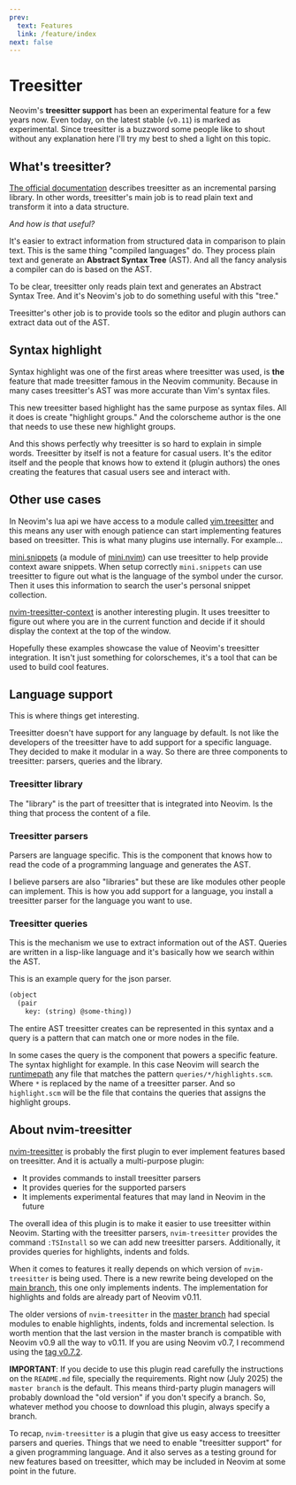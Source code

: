 ```yaml
---
prev:
  text: Features
  link: /feature/index
next: false
---
```


# Treesitter

Neovim's **treesitter support** has been an experimental feature for a few years now. Even today, on the latest stable (`v0.11`) is marked as experimental. Since treesitter is a buzzword some people like to shout without any explanation here I'll try my best to shed a light on this topic.

## What's treesitter?

[The official documentation](https://tree-sitter.github.io/tree-sitter/) describes treesitter as an incremental parsing library. In other words, treesitter's main job is to read plain text and transform it into a data structure.

*And how is that useful?*

It's easier to extract information from structured data in comparison to plain text. This is the same thing "compiled languages" do. They process plain text and generate an **Abstract Syntax Tree** (AST). And all the fancy analysis a compiler can do is based on the AST.

To be clear, treesitter only reads plain text and generates an Abstract Syntax Tree. And it's Neovim's job to do something useful with this "tree."

Treesitter's other job is to provide tools so the editor and plugin authors can extract data out of the AST.

## Syntax highlight

Syntax highlight was one of the first areas where treesitter was used, is **the** feature that made treesitter famous in the Neovim community. Because in many cases treesitter's AST was more accurate than Vim's syntax files.

This new treesitter based highlight has the same purpose as syntax files. All it does is create "highlight groups." And the colorscheme author is the one that needs to use these new highlight groups.

And this shows perfectly why treesitter is so hard to explain in simple words. Treesitter by itself is not a feature for casual users. It's the editor itself and the people that knows how to extend it (plugin authors) the ones creating the features that casual users see and interact with.

## Other use cases

In Neovim's lua api we have access to a module called [vim.treesitter](https://neovim.io/doc/user/treesitter.html#_lua-module:-vim.treesitter) and this means any user with enough patience can start implementing features based on treesitter. This is what many plugins use internally. For example...

[mini.snippets](https://github.com/echasnovski/mini.nvim/blob/main/readmes/mini-snippets.md) (a module of [mini.nvim](https://github.com/echasnovski/mini.nvim)) can use treesitter to help provide context aware snippets. When setup correctly `mini.snippets` can use treesitter to figure out what is the language of the symbol under the cursor. Then it uses this information to search the user's personal snippet collection.

[nvim-treesitter-context](https://github.com/nvim-treesitter/nvim-treesitter-context) is another interesting plugin. It uses treesitter to figure out where you are in the current function and decide if it should display the context at the top of the window.

Hopefully these examples showcase the value of Neovim's treesitter integration. It isn't just something for colorschemes, it's a tool that can be used to build cool features.

## Language support

This is where things get interesting.

Treesitter doesn't have support for any language by default. Is not like the developers of the treesitter have to add support for a specific language. They decided to make it modular in a way. So there are three components to treesitter: parsers, queries and the library.

### Treesitter library

The "library" is the part of treesitter that is integrated into Neovim. Is the thing that process the content of a file.

### Treesitter parsers

Parsers are language specific. This is the component that knows how to read the code of a programming language and generates the AST.

I believe parsers are also "libraries" but these are like modules other people can implement. This is how you add support for a language, you install a treesitter parser for the language you want to use.

### Treesitter queries

This is the mechanism we use to extract information out of the AST. Queries are written in a lisp-like language and it's basically how we search within the AST.

This is an example query for the json parser.

```txt
(object
  (pair
    key: (string) @some-thing))
```

The entire AST treesitter creates can be represented in this syntax and a query is a pattern that can match one or more nodes in the file.

In some cases the query is the component that powers a specific feature. The syntax highlight for example. In this case Neovim will search the [runtimepath](/feature/global-plugin#the-runtimepath) any file that matches the pattern `queries/*/highlights.scm`. Where `*` is replaced by the name of a treesitter parser. And so `highlight.scm` will be the file that contains the queries that assigns the highlight groups.

## About nvim-treesitter

[nvim-treesitter](https://github.com/nvim-treesitter/nvim-treesitter) is probably the first plugin to ever implement features based on treesitter. And it is actually a multi-purpose plugin:

* It provides commands to install treesitter parsers
* It provides queries for the supported parsers
* It implements experimental features that may land in Neovim in the future

The overall idea of this plugin is to make it easier to use treesitter within Neovim. Starting with the treesitter parsers, `nvim-treesitter` provides the command `:TSInstall` so we can add new treesitter parsers. Additionally, it provides queries for highlights, indents and folds.

When it comes to features it really depends on which version of `nvim-treesitter` is being used. There is a new rewrite being developed on the [main branch](https://github.com/nvim-treesitter/nvim-treesitter/tree/main), this one only implements indents. The implementation for highlights and folds are already part of Neovim v0.11.

The older versions of `nvim-treesitter` in the [master branch](https://github.com/nvim-treesitter/nvim-treesitter/tree/master) had special modules to enable highlights, indents, folds and incremental selection. Is worth mention that the last version in the master branch is compatible with Neovim v0.9 all the way to v0.11. If you are using Neovim v0.7, I recommend using the [tag v0.7.2](https://github.com/nvim-treesitter/nvim-treesitter/tree/v0.7.2).

**IMPORTANT**: If you decide to use this plugin read carefully the instructions on the `README.md` file, specially the requirements. Right now (July 2025) the `master branch` is the default. This means third-party plugin managers will probably download the "old version" if you don't specify a branch. So, whatever method you choose to download this plugin, always specify a branch.

To recap, `nvim-treesitter` is a plugin that give us easy access to treesitter parsers and queries. Things that we need to enable "treesitter support" for a given programming language. And it also serves as a testing ground for new features based on treesitter, which may be included in Neovim at some point in the future.

